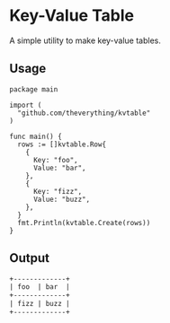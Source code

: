 # Key-Value Table

A simple utility to make key-value tables.

## Usage

```golang
package main

import (
  "github.com/theverything/kvtable"
)

func main() {
  rows := []kvtable.Row{
    {
      Key: "foo",
      Value: "bar",
    },
    {
      Key: "fizz",
      Value: "buzz",
    },
  }
  fmt.Println(kvtable.Create(rows))
}
```

## Output

```txt
+-------------+
| foo  | bar  |
+-------------+
| fizz | buzz |
+-------------+
```